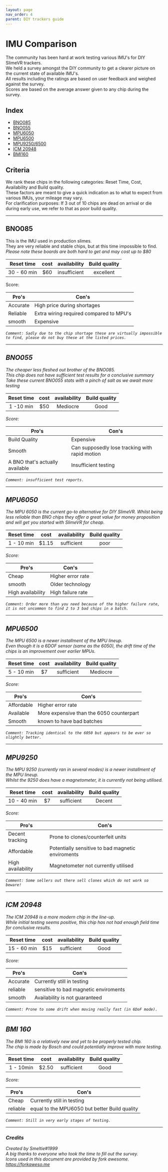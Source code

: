 ```yaml
---
layout: page
nav_order: 4
parent: DIY trackers guide
---
```


<head>
<link rel="stylesheet" href="https://cdn.jsdelivr.net/npm/fork-awesome@1.2.0/css/fork-awesome.min.css" integrity="sha256-XoaMnoYC5TH6/+ihMEnospgm0J1PM/nioxbOUdnM8HY=" crossorigin="anonymous">
</head>

# IMU Comparison 
The community has been hard at work testing various IMU's for DIY SlimeVR trackers.  
We held a survey amongst the DIY community to get a clearer picture on the current state of available IMU's.  
All results including the ratings are based on user feedback and weighed against the survey.  
Scores are based on the average answer given to any chip during the survey.

## Index
- [BNO085](#bno085)
- [BNO055](#bno055)
- [MPU6050](#mpu6050)
- [MPU6500](#mpu6500)
- [MPU9250/6500](#mpu92506500)
- [ICM 20948](#icm20948)
- [BMI160](#bmi-160)

## Criteria
We rank these chips in the following categories: Reset Time, Cost, Availability and Build quality.  
These factors are meant to give a quick indication as to what to expect from various IMUs, your mileage may vary.   
For clarification purposes: 
If 3 out of 10 chips are dead on arrival or die during early use, we refer to that as poor build quality.

---
## BNO085  
This is the IMU used in production slimes.  
They are very reliable and stable chips, but at this time impossible to find.  
*Please note these boards are both hard to get and may cost up to $80*  

|Reset time |cost |availability|Build quality|  
|:---------:|:---:|:----------:|:---------:|
|30 - 60 min|$60  |insufficient|excellent  |  
Score: <i class="fa fa-star"></i><i class="fa fa-star"></i><i class="fa fa-star"></i><i class="fa fa-star"></i><i class="fa fa-star-half-o">

|Pro's         |Con's                                  |
|--------------|---------------------------------------|
|Accurate      |High price during shortages            |
|Reliable      |Extra wiring required compared to MPU's|
|smooth        |Expensive                              |

`Comment: Sadly due to the chip shortage these are virtually impossible to find, please do not buy these at the listed prices.`

---
## BNO055  
The cheaper less fleshed out brother of the BNO085.  
*This chip does not have sufficient test results for a conclusive summary*  
*Take these current BNO055 stats with a pinch of salt as we await more testing*      

|Reset time |cost |availability|Build quality|  
|:---------:|:---:|:----------:|:-----------:|
|1 -10 min  |$50  |Mediocre    |Good         |  
Score: <i class="fa fa-star"></i><i class="fa fa-star"></i><i class="fa fa-star"></i><i class="fa fa-star-half-o"></i><i class="fa fa-star-o">

|Pro's                          |Con's                                         |
|-------------------------------|----------------------------------------------|
|Build Quality                  |Expensive                                     |
|Smooth                         |Can supposedly lose tracking with rapid motion|
|A BNO that's actually available|Insufficient testing                          |

`Comment: insufficient test reports.`

---
## MPU6050
The MPU 6050 is the current go-to alternative for DIY SlimeVR. 
Whilst being less reliable than BNO chips they offer a great value for money proposition and will get you started with SlimeVR for cheap.  

|Reset time |cost |availability|Build quality|  
|:---------:|:---:|:----------:|:---------:|
|1 - 10 min |$1.15 |sufficient |poor   |
Score: <i class="fa fa-star"></i><i class="fa fa-star"></i><i class="fa fa-star-half-o"></i><i class="fa fa-star-o"></i><i class="fa fa-star-o" ></i>

|Pro's            |Con's            |
|----------------|-----------------|
|Cheap            |Higher error rate|
|smooth           |Older technology |
|High availability|High failure rate|

`Comment: Order more than you need because of the higher failure rate, it is not uncommon to find 2 to 3 bad chips in a batch.`

---
## MPU6500  
The MPU 6500 is a newer installment of the MPU lineup.  
Even though it is a 6DOF sensor (same as the 6050), the drift time of the chips is an improvement over earlier MPUs.   

|Reset time |cost |availability|Build quality|  
|:---------:|:---:|:----------:|:-----------:|
|5 - 10 min |$7   |sufficient  |Mediocre     |  
Score: <i class="fa fa-star"></i><i class="fa fa-star"></i><i class="fa fa-star"></i><i class="fa fa-star-o" ></i><i class="fa fa-star-o" ></i>

|Pro's            |Con's                                   |
|-----------------|----------------------------------------|
|Affordable       |Higher error rate                       |
|Available        |More expensive than the 6050 counterpart|
|Smooth           |known to have bad batches               |

`Comment: Tracking identical to the 6050 but appears to be ever so slightly better.`

---
## MPU9250  
The MPU 9250 (currently ran in several modes) is a newer installment of the MPU lineup.  
Whilst the 9250 does have a magnetometer, it is currently not being utilised.  

|Reset time |cost |availability|Build quality|  
|:---------:|:---:|:----------:|:---------:|
|10 - 40 min|$7   |sufficient  |Decent     |  
Score: <i class="fa fa-star"></i><i class="fa fa-star"></i><i class="fa fa-star"></i><i class="fa fa-star-o" ></i><i class="fa fa-star-o" ></i>

|Pro's            |Con's                                            |
|-----------------|-------------------------------------------------|
|Decent tracking  |Prone to clones/counterfeit units                |
|Affordable       |Potentially sensitive to bad magnetic enviroments|
|High availability|Magnetometer not currently utilised             |

`Comment: Some sellers out there sell clones which do not work so beware!`

---
## ICM 20948
The ICM 20948 is a more modern chip in the line-up.  
While initial testing seems positive, this chip has not had enough field time for conclusive results.  

|Reset time |cost |availability|Build quality|  
|:---------:|:---:|:----------:|:---------:|
|15 - 60 min|$15  |sufficient  |Good       |  
Score: <i class="fa fa-star"></i><i class="fa fa-star"></i><i class="fa fa-star"></i><i class="fa fa-star"></i><i class="fa fa-star-half-o"></i>

|Pro's            |Con's                                |
|-----------------|-------------------------------------|
|Accurate         |Currently still in testing           |
|reliable         |sensitive to bad magnetic enviroments|
|smooth           |Availability is not guaranteed       |  

`Comment: Prone to some drift when moving really fast (in 6DoF mode).`

---
## BMI 160
The BMI 160 is a relatively new and yet to be properly tested chip.  
The chip is made by Bosch and could potentially improve with more testing.  


|Reset time |cost |availability|Build quality|  
|:---------:|:---:|:----------:|:---------:|
|1 - 10min  |$2.50|sufficient  |Good       |  
Score: <i class="fa fa-star"></i><i class="fa fa-star"></i><i class="fa fa-star-half-o"></i><i class="fa fa-star-o"></i><i class="fa fa-star-o" ></i>

|Pro's            |Con's                                            |
|-----------------|-------------------------------------------------|
|Cheap            |Currently still in testing                       |
|reliable         |equal to the MPU6050 but better Build quality      |

`Comment: Still in very early stages of testing.`

---
### Credits
*Created by Smeltie#1999*  
A big thanks to everyone who took the time to fill out the survey.    
Icons used in this document are provided by fork awesome.  
*https://forkaweso.me*